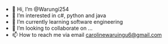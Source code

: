 - 👋 Hi, I’m @Warungi254
- 👀 I’m interested in c#, python and java
- 🌱 I’m currently learning software engineering
- 💞️ I’m looking to collaborate on ...
- 📫 How to reach me via email carolinewaruingu6@gmail.com

<!---
Warungi254/Warungi254 is a ✨ special ✨ repository because its `README.md` (this file) appears on your GitHub profile.
You can click the Preview link to take a look at your changes.
--->
